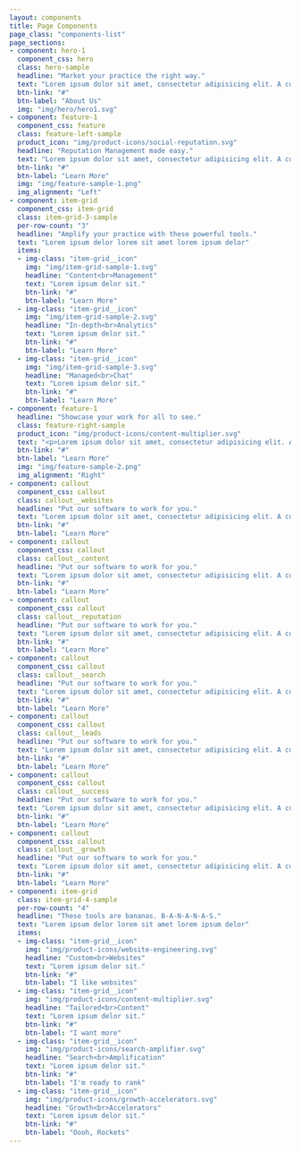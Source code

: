 ```yaml
---
layout: components
title: Page Components
page_class: "components-list"
page_sections:
- component: hero-1
  component_css: hero
  class: hero-sample
  headline: "Market your practice the right way."
  text: "Lorem ipsum dolor sit amet, consectetur adipisicing elit. A cupiditate, incidunt quo pariatur iure minus at suscipit officia velit molestiae, fugit est fuga impedit accusantium architecto eligendi. Explicabo, voluptas, sed."
  btn-link: "#"
  btn-label: "About Us"
  img: "img/hero/hero1.svg"
- component: feature-1
  component_css: feature
  class: feature-left-sample
  product_icon: "img/product-icons/social-reputation.svg"
  headline: "Reputation Management made easy."
  text: "Lorem ipsum dolor sit amet, consectetur adipisicing elit. A cupiditate, incidunt quo pariatur iure minus at suscipit officia velit molestiae, fugit est fuga impedit accusantium architecto eligendi. Explicabo, voluptas, sed."
  btn-link: "#"
  btn-label: "Learn More"
  img: "img/feature-sample-1.png"
  img_alignment: "Left"
- component: item-grid
  component_css: item-grid
  class: item-grid-3-sample
  per-row-count: "3"
  headline: "Amplify your practice with these powerful tools."
  text: "Lorem ipsum delor lorem sit amet lorem ipsum delor"
  items:
  - img-class: "item-grid__icon"
    img: "img/item-grid-sample-1.svg"
    headline: "Content<br>Management"
    text: "Lorem ipsum delor sit."
    btn-link: "#"
    btn-label: "Learn More"
  - img-class: "item-grid__icon"
    img: "img/item-grid-sample-2.svg"
    headline: "In-depth<br>Analytics"
    text: "Lorem ipsum delor sit."
    btn-link: "#"
    btn-label: "Learn More"
  - img-class: "item-grid__icon"
    img: "img/item-grid-sample-3.svg"
    headline: "Managed<br>Chat"
    text: "Lorem ipsum delor sit."
    btn-link: "#"
    btn-label: "Learn More"
- component: feature-1
  headline: "Showcase your work for all to see."
  class: feature-right-sample
  product_icon: "img/product-icons/content-multiplier.svg"
  text: "<p>Lorem ipsum dolor sit amet, consectetur adipisicing elit. A cupiditate, incidunt quo pariatur iure minus at suscipit offic  velit molestiae, fugit est fuga impedit accusantium architecto eligendi. Explicabo, voluptas, sed.</p><p>Lorem ipsum dolor sit amet, consectetur adipisicing elit. A cupiditate, incidunt quo pariatur iure minus at suscipit offic  velit molestiae, fugit est fuga impedit accusantium architecto eligendi. Explicabo, voluptas, sed.</p>"
  btn-link: "#"
  btn-label: "Learn More"
  img: "img/feature-sample-2.png"
  img_alignment: "Right"
- component: callout
  component_css: callout
  class: callout__websites
  headline: "Put our software to work for you."
  text: "Lorem ipsum dolor sit amet, consectetur adipisicing elit. A cupiditate, incidunt quo pariatur iure minus at suscipit offic  velit molestiae, fugit est fuga impedit accusantium architecto eligendi. Explicabo, voluptas, sed."
  btn-link: "#"
  btn-label: "Learn More"
- component: callout
  component_css: callout
  class: callout__content
  headline: "Put our software to work for you."
  text: "Lorem ipsum dolor sit amet, consectetur adipisicing elit. A cupiditate, incidunt quo pariatur iure minus at suscipit offic  velit molestiae, fugit est fuga impedit accusantium architecto eligendi. Explicabo, voluptas, sed."
  btn-link: "#"
  btn-label: "Learn More"
- component: callout
  component_css: callout
  class: callout__reputation
  headline: "Put our software to work for you."
  text: "Lorem ipsum dolor sit amet, consectetur adipisicing elit. A cupiditate, incidunt quo pariatur iure minus at suscipit offic  velit molestiae, fugit est fuga impedit accusantium architecto eligendi. Explicabo, voluptas, sed."
  btn-link: "#"
  btn-label: "Learn More"
- component: callout
  component_css: callout
  class: callout__search
  headline: "Put our software to work for you."
  text: "Lorem ipsum dolor sit amet, consectetur adipisicing elit. A cupiditate, incidunt quo pariatur iure minus at suscipit offic  velit molestiae, fugit est fuga impedit accusantium architecto eligendi. Explicabo, voluptas, sed."
  btn-link: "#"
  btn-label: "Learn More"
- component: callout
  component_css: callout
  class: callout__leads
  headline: "Put our software to work for you."
  text: "Lorem ipsum dolor sit amet, consectetur adipisicing elit. A cupiditate, incidunt quo pariatur iure minus at suscipit offic  velit molestiae, fugit est fuga impedit accusantium architecto eligendi. Explicabo, voluptas, sed."
  btn-link: "#"
  btn-label: "Learn More"
- component: callout
  component_css: callout
  class: callout__success
  headline: "Put our software to work for you."
  text: "Lorem ipsum dolor sit amet, consectetur adipisicing elit. A cupiditate, incidunt quo pariatur iure minus at suscipit offic  velit molestiae, fugit est fuga impedit accusantium architecto eligendi. Explicabo, voluptas, sed."
  btn-link: "#"
  btn-label: "Learn More"
- component: callout
  component_css: callout
  class: callout__growth
  headline: "Put our software to work for you."
  text: "Lorem ipsum dolor sit amet, consectetur adipisicing elit. A cupiditate, incidunt quo pariatur iure minus at suscipit offic  velit molestiae, fugit est fuga impedit accusantium architecto eligendi. Explicabo, voluptas, sed."
  btn-link: "#"
  btn-label: "Learn More"
- component: item-grid
  class: item-grid-4-sample
  per-row-count: "4"
  headline: "These tools are bananas. B-A-N-A-N-A-S."
  text: "Lorem ipsum delor lorem sit amet lorem ipsum delor"
  items:
  - img-class: "item-grid__icon"
    img: "img/product-icons/website-engineering.svg"
    headline: "Custom<br>Websites"
    text: "Lorem ipsum delor sit."
    btn-link: "#"
    btn-label: "I like websites"
  - img-class: "item-grid__icon"
    img: "img/product-icons/content-multiplier.svg"
    headline: "Tailored<br>Content"
    text: "Lorem ipsum delor sit."
    btn-link: "#"
    btn-label: "I want more"
  - img-class: "item-grid__icon"
    img: "img/product-icons/search-amplifier.svg"
    headline: "Search<br>Amplification"
    text: "Lorem ipsum delor sit."
    btn-link: "#"
    btn-label: "I'm ready to rank"
  - img-class: "item-grid__icon"
    img: "img/product-icons/growth-accelerators.svg"
    headline: "Growth<br>Accelerators"
    text: "Lorem ipsum delor sit."
    btn-link: "#"
    btn-label: "Oooh, Rockets"
---
```

